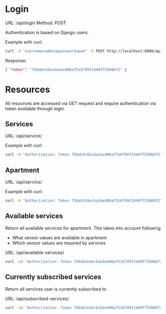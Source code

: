# Login

URL: /api/login
Method: POST

Authentication is based on Django users.

Example with curl:

```bash
curl -d "username=admin&password=pwd" -X POST http://localhost:8000/api/login
```

Response:

```json
{ "token": "750ab3c6ecba2ee406a7516799f2449ff5506bf2" }
```

# Resources

All resources are accessed via GET request and require authentication via token available through login.

## Services

URL: /api/service/<id>

Example with curl:

```bash
curl -H "Authorization: Token 750ab3c6ecba2ee406a7516799f2449ff5506bf2" "http://127.0.0.1:8000/api/service/1/"
```

## Apartment

URL: /api/service/<id>

Example with curl:

```bash
curl -H "Authorization: Token 750ab3c6ecba2ee406a7516799f2449ff5506bf2" "http://127.0.0.1:8000/api/apartment/1/"
```

## Available services

Return all available services for apartment. This takes into account following

- What sensor values are available in apartment
- Which sensor values are required by services

URL: /api/available-services/

```bash
curl -sH "Authorization: Token 750ab3c6ecba2ee406a7516799f2449ff5506bf2" "http://127.0.0.1:8000/api/available-services/"
```

## Currently subscribed services

Return all services user is currently subscribed to

URL: /api/subscribed-services/


```bash
curl -sH "Authorization: Token 750ab3c6ecba2ee406a7516799f2449ff5506bf2" "http://127.0.0.1:8000/api/subscribed-services/"
```